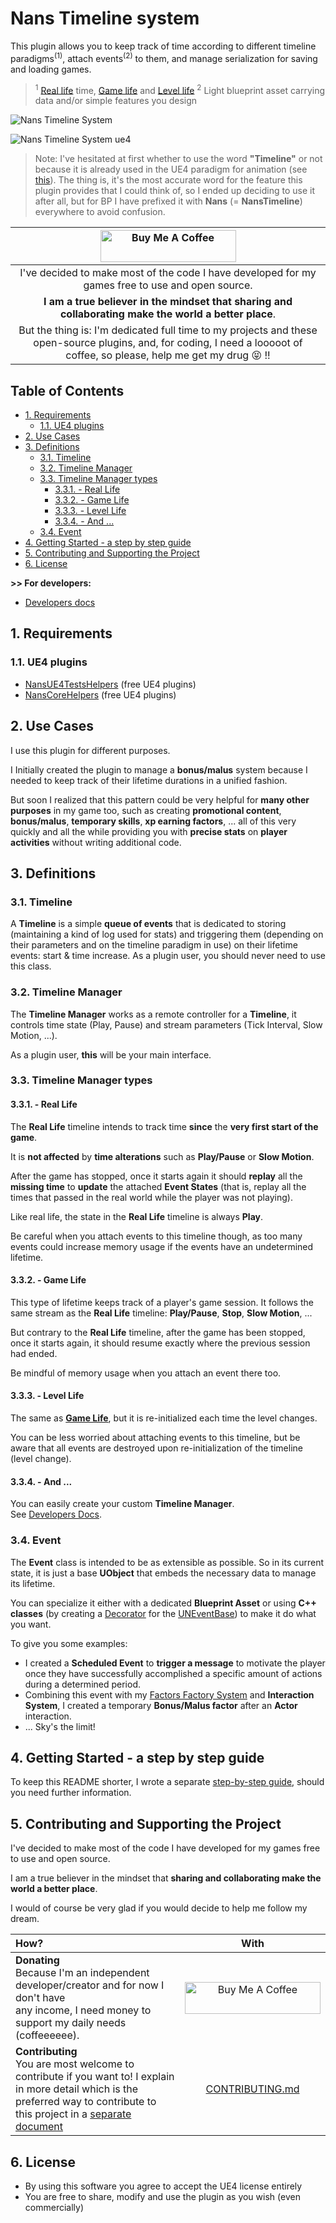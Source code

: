 # Nans Timeline system
<a id="markdown-nans-timeline-system" name="nans-timeline-system"></a>



This plugin allows you to keep track of time according to different timeline paradigms<sup>(1)</sup>, attach events<sup>(2)</sup> to them, and manage serialization for saving and loading games.

> <sup>1</sup> [Real life](#331---real-life) time, [Game life](#332---game-life) and [Level life](#333---level-life)
> <sup>2</sup> Light blueprint asset carrying data and/or simple features you design

![Nans Timeline System](./Docs/img/intro.png)

![Nans Timeline System ue4](./Docs/img/intro-ue4.png)

> Note:
> I've hesitated at first whether to use the word **"Timeline"** or not because it is already used in the UE4 paradigm for animation (see [this](https://docs.unrealengine.com/en-US/Engine/Blueprints/UserGuide/Timelines/index.html)).
> The thing is, it's the most accurate word for the feature this plugin provides that I could think of,
> so I ended up deciding to use it after all, but for BP I have prefixed it with **Nans** (= **NansTimeline**) everywhere to avoid confusion.

|         <a href="https://www.buymeacoffee.com/NansUE4" target="_blank"><img src="https://cdn.buymeacoffee.com/buttons/default-green.png" alt="Buy Me A Coffee" height="51" width="217"></a>         |
| :-------------------------------------------------------------------------------------------------------------------------------------------------------------------------------------------------: |
|                                                I've decided to make most of the code I have developed for my games free to use and open source.<br>                                                 |
|                                             **I am a true believer in the mindset that sharing and collaborating make the world a better place**.<br>                                              |
| But the thing is: I'm dedicated full time to my projects and these open-source plugins, and, for coding, I need a looooot of coffee, so please, help me get my drug :stuck_out_tongue_closed_eyes: !! |

<!-- TOC -->
## Table of Contents

- [1. Requirements](#1-requirements)
  - [1.1. UE4 plugins](#11-ue4-plugins)
- [2. Use Cases](#2-use-cases)
- [3. Definitions](#3-definitions)
  - [3.1. Timeline](#31-timeline)
  - [3.2. Timeline Manager](#32-timeline-manager)
  - [3.3. Timeline Manager types](#33-timeline-manager-types)
    - [3.3.1. - Real Life](#331---real-life)
    - [3.3.2. - Game Life](#332---game-life)
    - [3.3.3. - Level Life](#333---level-life)
    - [3.3.4. - And ...](#334---and-)
  - [3.4. Event](#34-event)
- [4. Getting Started - a step by step guide](#4-getting-started---a-step-by-step-guide)
- [5. Contributing and Supporting the Project](#5-contributing-and-supporting-the-project)
- [6. License](#6-license)

<!-- /TOC -->

**>> For developers:**

*   [Developers docs](./Docs/Developers.md)

## 1. Requirements
<a id="markdown-requirements" name="requirements"></a>

### 1.1. UE4 plugins
<a id="markdown-ue4-plugins" name="ue4-plugins"></a>


*   [NansUE4TestsHelpers](https://github.com/NansPellicari/UE4-TestsHelpers) (free UE4 plugins)
*   [NansCoreHelpers](https://github.com/NansPellicari/UE4-CoreHelpers) (free UE4 plugins)

## 2. Use Cases
<a id="markdown-usages" name="usages"></a>


I use this plugin for different purposes.

I Initially created the plugin to manage a **bonus/malus** system because I needed to keep track of their lifetime durations in a unified fashion.

But soon I realized that this pattern could be very helpful for **many other purposes** in my game too, such as creating **promotional content**, **bonus/malus**, **temporary skills**, **xp earning factors**, ... all of this very quickly and all the while providing you with **precise stats** on **player activities** without writing additional code.

## 3. Definitions
<a id="markdown-definitions" name="definitions"></a>


### 3.1. Timeline
<a id="markdown-timeline" name="timeline"></a>


A **Timeline** is a simple **queue of events** that is dedicated to storing (maintaining a kind of log used for stats) and triggering them (depending on their parameters and on the timeline paradigm in use) on their lifetime events: start & time increase.
As a plugin user, you should never need to use this class.

### 3.2. Timeline Manager
<a id="markdown-timeline-manager" name="timeline-manager"></a>


The **Timeline Manager** works as a remote controller for a **Timeline**, it controls time state (Play, Pause) and stream parameters (Tick Interval, Slow Motion, ...).

As a plugin user, **this** will be your main interface.


### 3.3. Timeline Manager types
<a id="markdown-timeline-manager-types" name="timeline-manager-types"></a>

#### 3.3.1. - Real Life
<a id="markdown---real-life" name="--real-life"></a>

The **Real Life** timeline intends to track time **since** the **very first start of the game**.

It is **not affected** by **time alterations** such as **Play/Pause** or **Slow Motion**.

After the game has stopped, once it starts again it should **replay** all the **missing time** to **update** the attached **Event States** (that is, replay all the times that passed in the real world while the player was not playing).

Like real life, the state in the **Real Life** timeline is always **Play**.

Be careful when you attach events to this timeline though, as too many events could increase memory usage if the events have an undetermined lifetime.

#### 3.3.2. - Game Life
<a id="markdown---game-life" name="--game-life"></a>


This type of lifetime keeps track of a player's game session.
It follows the same stream as the **Real Life** timeline: **Play/Pause**, **Stop**, **Slow Motion**, ...

But contrary to the **Real Life** timeline, after the game has been stopped, once it starts again, it should resume exactly where the previous session had ended.

Be mindful of memory usage when you attach an event there too.

#### 3.3.3. - Level Life
<a id="markdown---level-life" name="--level-life"></a>


The same as [**Game Life**](#2--game-life), but it is re-initialized each time the level changes.

You can be less worried about attaching events to this timeline, but be aware that all events are destroyed upon re-initialization of the timeline (level change).

#### 3.3.4. - And ...
<a id="markdown---and-" name="--and-"></a>


You can easily create your custom **Timeline Manager**.<br>
See [Developers Docs](./Docs/Developers.md).

### 3.4. Event
<a id="markdown-event" name="event"></a>


The **Event** class is intended to be as extensible as possible.
So in its current state, it is just a base **UObject** that embeds the necessary data to manage its lifetime.

You can specialize it either with a dedicated **Blueprint Asset** or using **C++ classes** (by creating a [Decorator](https://refactoring.guru/design-patterns/decorator) for the [UNEventBase](./Source/NansTimelineSystemUE4/Public/Event/EventBase.h)) to make it do what you want.

To give you some examples:

* I created a **Scheduled Event** to **trigger a message** to motivate the player once they have successfully accomplished a specific amount of actions during a determined period.
* Combining this event with my [Factors Factory System](https://github.com/NansPellicari/UE4-FactorsFactory) and **Interaction System**, I created a temporary **Bonus/Malus factor** after an **Actor** interaction.
* ... Sky's the limit!

## 4. Getting Started - a step by step guide
<a id="markdown-getting-started---a-step-by-step-guide" name="getting-started---a-step-by-step-guide"></a>


To keep this README shorter, I wrote a separate [step-by-step guide](./Docs/StepByStep.md), should you need further information.

## 5. Contributing and Supporting the Project
<a id="markdown-contributing-and-supporting" name="contributing-and-supporting"></a>


I've decided to make most of the code I have developed for my games free to use and open source.

I am a true believer in the mindset that **sharing and collaborating make the world a better place**.

I would of course be very glad if you would decide to help me follow my dream.

| How?                                                                                                                                                                                                   |                                                                                         With                                                                                         |
| :----------------------------------------------------------------------------------------------------------------------------------------------------------------------------------------------------- | :----------------------------------------------------------------------------------------------------------------------------------------------------------------------------------: |
| **Donating**<br> Because I'm an independent developer/creator and for now I don't have<br> any income, I need money to support my daily needs (coffeeeeee).                                            | <a href="https://www.buymeacoffee.com/NansUE4" target="_blank"><img src="https://cdn.buymeacoffee.com/buttons/default-green.png" alt="Buy Me A Coffee" height="51" width="217" ></a> |
| **Contributing**<br> You are most welcome to contribute if you want to! I explain in more detail which is the preferred way to contribute to this project in a [separate document](./CONTRIBUTING.md) |                                                                         [CONTRIBUTING.md](./CONTRIBUTING.md)                                                                         |

## 6. License
<a id="markdown-license" name="license"></a>


* By using this software you agree to accept the UE4 license entirely
* You are free to share, modify and use the plugin as you wish (even commercially)
